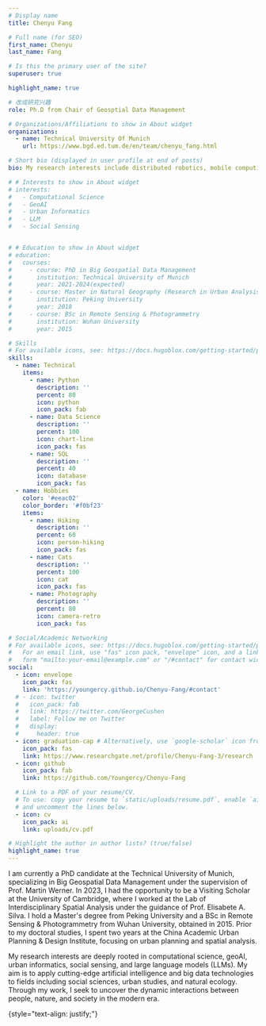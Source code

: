 ```yaml
---
# Display name
title: Chenyu Fang

# Full name (for SEO)
first_name: Chenyu
last_name: Fang

# Is this the primary user of the site?
superuser: true

highlight_name: true

# 改成研究兴趣
role: Ph.D from Chair of Geosptial Data Management

# Organizations/Affiliations to show in About widget
organizations:
  - name: Technical University Of Munich
    url: https://www.bgd.ed.tum.de/en/team/chenyu_fang.html

# Short bio (displayed in user profile at end of posts)
bio: My research interests include distributed robotics, mobile computing and programmable matter.

# # Interests to show in About widget
# interests:
#   - Computational Science
#   - GeoAI
#   - Urban Informatics
#   - LLM
#   - Social Sensing


# # Education to show in About widget
# education:
#   courses:
#     - course: PhD in Big Geospatial Data Management
#       institution: Technical University of Munich
#       year: 2021-2024(expected)
#     - course: Master in Natural Geography (Research in Urban Analysis)
#       institution: Peking University
#       year: 2018
#     - course: BSc in Remote Sensing & Photogrammetry
#       institution: Wuhan University
#       year: 2015

# Skills
# For available icons, see: https://docs.hugoblox.com/getting-started/page-builder/#icons
skills:
  - name: Technical
    items:
      - name: Python
        description: ''
        percent: 80
        icon: python
        icon_pack: fab
      - name: Data Science
        description: ''
        percent: 100
        icon: chart-line
        icon_pack: fas
      - name: SQL
        description: ''
        percent: 40
        icon: database
        icon_pack: fas
  - name: Hobbies
    color: '#eeac02'
    color_border: '#f0bf23'
    items:
      - name: Hiking
        description: ''
        percent: 60
        icon: person-hiking
        icon_pack: fas
      - name: Cats
        description: ''
        percent: 100
        icon: cat
        icon_pack: fas
      - name: Photography
        description: ''
        percent: 80
        icon: camera-retro
        icon_pack: fas

# Social/Academic Networking
# For available icons, see: https://docs.hugoblox.com/getting-started/page-builder/#icons
#   For an email link, use "fas" icon pack, "envelope" icon, and a link in the
#   form "mailto:your-email@example.com" or "/#contact" for contact widget.
social:
  - icon: envelope
    icon_pack: fas
    link: 'https://youngercy.github.io/Chenyu-Fang/#contact'
  # - icon: twitter
  #   icon_pack: fab
  #   link: https://twitter.com/GeorgeCushen
  #   label: Follow me on Twitter
  #   display:
  #     header: true
  - icon: graduation-cap # Alternatively, use `google-scholar` icon from `ai` icon pack
    icon_pack: fas
    link: https://www.researchgate.net/profile/Chenyu-Fang-3/research
  - icon: github
    icon_pack: fab
    link: https://github.com/Youngercy/Chenyu-Fang

  # Link to a PDF of your resume/CV.
  # To use: copy your resume to `static/uploads/resume.pdf`, enable `ai` icons in `params.yaml`,
  # and uncomment the lines below.
  - icon: cv
    icon_pack: ai
    link: uploads/cv.pdf

# Highlight the author in author lists? (true/false)
highlight_name: true
---
```


I am currently a PhD candidate at the Technical University of Munich, specializing in Big Geospatial Data Management under the supervision of Prof. Martin Werner. In 2023, I had the opportunity to be a Visiting Scholar at the University of Cambridge, where I worked at the Lab of Interdisciplinary Spatial Analysis under the guidance of Prof. Elisabete A. Silva. I hold a Master's degree from Peking University and a BSc in Remote Sensing & Photogrammetry from Wuhan University, obtained in 2015.  Prior to my doctoral studies, I spent two years at the China Academic Urban Planning & Design Institute, focusing on urban planning and spatial analysis.

My research interests are deeply rooted in computational science, geoAI, urban informatics, social sensing, and large language models (LLMs). My aim is to apply cutting-edge artificial intelligence and big data technologies to fields including social sciences, urban studies, and natural ecology. Through my work, I seek to uncover the dynamic interactions between people, nature, and society in the modern era.

{style="text-align: justify;"}
